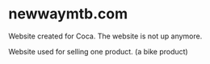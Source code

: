 # newwaymtb.com
Website created for Coca. The website is not up anymore.

Website used for selling one product. (a bike product)
